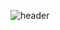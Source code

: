 ![header](https://capsule-render.vercel.app/api?type=soft&color=FFC0CB&height=100&text=SJ&fontSize=90&animation=fadeIn&fontAlignY=38)